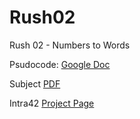 # Rush02
Rush 02 - Numbers to Words

Psudocode: [Google Doc](https://docs.google.com/document/d/1wkjgjhGbfC2dlkm-P15R00527AivT19Zewn3e9WrqqM/edit?usp=sharing)

Subject [PDF](en.subject.pdf)

Intra42 [Project Page](https://projects.intra.42.fr/c-piscine-rush-02/mine)

